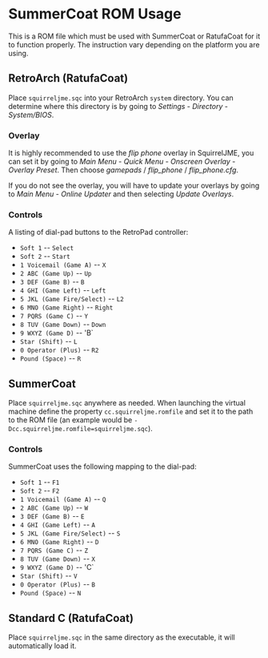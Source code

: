 # SummerCoat ROM Usage

This is a ROM file which must be used with SummerCoat or RatufaCoat for it to
function properly. The instruction vary depending on the platform you are
using.

## RetroArch (RatufaCoat)

Place `squirreljme.sqc` into your RetroArch `system` directory. You can
determine where this directory is by going to _Settings_ - _Directory_ -
_System/BIOS_.

### Overlay

It is highly recommended to use the _flip phone_ overlay in SquirrelJME, you
can set it by going to _Main Menu_ - _Quick Menu_ - _Onscreen Overlay_ -
_Overlay Preset_. Then choose _gamepads_ / _flip_phone_ / _flip_phone.cfg_.

If you do not see the overlay, you will have to update your overlays by
going to _Main Menu_ - _Online Updater_ and then selecting _Update Overlays_.

### Controls

A listing of dial-pad buttons to the RetroPad controller:

 * `Soft 1` -- `Select`
 * `Soft 2` -- `Start`
 * `1 Voicemail (Game A)` -- `X`
 * `2 ABC (Game Up)` -- `Up`
 * `3 DEF (Game B)` -- `B`
 * `4 GHI (Game Left)` -- `Left`
 * `5 JKL (Game Fire/Select)` -- `L2`
 * `6 MNO (Game Right)` -- `Right`
 * `7 PQRS (Game C)` -- `Y`
 * `8 TUV (Game Down)` -- `Down`
 * `9 WXYZ (Game D)` -- 'B`
 * `Star (Shift)` -- `L`
 * `0 Operator (Plus)` -- `R2`
 * `Pound (Space)` -- `R`

## SummerCoat

Place `squirreljme.sqc` anywhere as needed. When launching the virtual machine
define the property `cc.squirreljme.romfile` and set it to the path to the
ROM file (an example would be `-Dcc.squirreljme.romfile=squirreljme.sqc`).

### Controls

SummerCoat uses the following mapping to the dial-pad:

 * `Soft 1` -- `F1`
 * `Soft 2` -- `F2`
 * `1 Voicemail (Game A)` -- `Q`
 * `2 ABC (Game Up)` -- `W`
 * `3 DEF (Game B)` -- `E`
 * `4 GHI (Game Left)` -- `A`
 * `5 JKL (Game Fire/Select)` -- `S`
 * `6 MNO (Game Right)` -- `D`
 * `7 PQRS (Game C)` -- `Z`
 * `8 TUV (Game Down)` -- `X`
 * `9 WXYZ (Game D)` -- 'C`
 * `Star (Shift)` -- `V`
 * `0 Operator (Plus)` -- `B`
 * `Pound (Space)` -- `N`

## Standard C (RatufaCoat)

Place `squirreljme.sqc` in the same directory as the executable, it will
automatically load it.


